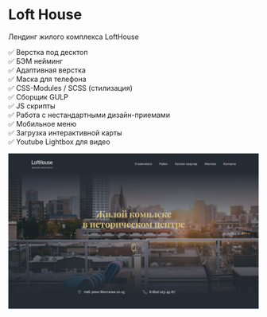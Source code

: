 # Loft House
Лендинг жилого комплекса LoftHouse

✅ Верстка под десктоп  
✅ БЭМ нейминг  
✅ Адаптивная верстка  
✅ Маска для телефона  
✅ CSS-Modules / SCSS (стилизация)  
✅ Сборщик GULP  
✅ JS скрипты  
✅ Работа с нестандартными дизайн-приемами  
✅ Мобильное меню  
✅ Загрузка интерактивной карты  
✅ Youtube Lightbox для видео  

[![Loft_House](https://github.com/8807010/loft_house/blob/master/preview.jpg)](https://8807010.github.io/loft_house/)


